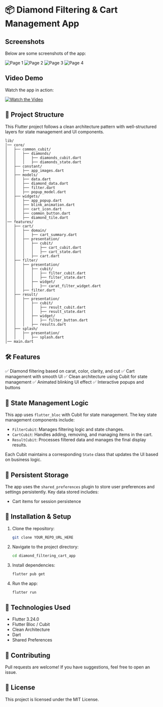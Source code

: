 # 📦 Diamond Filtering & Cart Management App

## Screenshots
Below are some screenshots of the app:

![Page 1](https://github.com/RohitIdeaUsher/kgkdiamonds/blob/main/assets/screenshots/Page1.png)
![Page 2](https://github.com/RohitIdeaUsher/kgkdiamonds/blob/main/assets/screenshots/Page2.png)
![Page 3](https://github.com/RohitIdeaUsher/kgkdiamonds/blob/main/assets/screenshots/Page3.png)
![Page 4](https://github.com/RohitIdeaUsher/kgkdiamonds/blob/main/assets/screenshots/Page4.png)

## Video Demo
Watch the app in action:

[![Watch the Video](https://github.com/RohitIdeaUsher/kgkdiamonds/blob/main/assets/screenshots/Page1.png)](https://github.com/RohitIdeaUsher/kgkdiamonds/blob/main/assets/screenshots/AppVideo.mp4)

## 📜 Project Structure
This Flutter project follows a clean architecture pattern with well-structured layers for state management and UI components.

```
lib/
│── core/
│   ├── common_cubit/
│   │   ├── diamonds/
│   │   │   ├── diamonds_cubit.dart
│   │   │   ├── diamonds_state.dart
│   ├── constant/
│   │   ├── app_images.dart
│   ├── models/
│   │   ├── data.dart
│   │   ├── diamond_data.dart
│   │   ├── filter.dart
│   │   ├── popup_model.dart
│   ├── widgets/
│   │   ├── app_popup.dart
│   │   ├── blink_animation.dart
│   │   ├── cart_icon.dart
│   │   ├── common_button.dart
│   │   ├── diamond_tile.dart
│── features/
│   ├── cart/
│   │   ├── domain/
│   │   │   ├── cart_summary.dart
│   │   ├── presentation/
│   │   │   ├── cubit/
│   │   │   │   ├── cart_cubit.dart
│   │   │   │   ├── cart_state.dart
│   │   │   ├── cart.dart
│   ├── filter/
│   │   ├── presentation/
│   │   │   ├── cubit/
│   │   │   │   ├── filter_cubit.dart
│   │   │   │   ├── filter_state.dart
│   │   │   ├── widget/
│   │   │   │   ├── carat_filter_widget.dart
│   │   ├── filter.dart
│   ├── result/
│   │   ├── presentation/
│   │   │   ├── cubit/
│   │   │   │   ├── result_cubit.dart
│   │   │   │   ├── result_state.dart
│   │   │   ├── widget/
│   │   │   │   ├── filter_button.dart
│   │   │   ├── results.dart
│   ├── splash/
│   │   ├── presentation/
│   │   │   ├── splash.dart
│── main.dart
```

## 🛠 Features
✅ Diamond filtering based on carat, color, clarity, and cut
✅ Cart management with smooth UI
✅ Clean architecture using Cubit for state management
✅ Animated blinking UI effect
✅ Interactive popups and buttons

## 📌 State Management Logic
This app uses `flutter_bloc` with Cubit for state management. The key state management components include:
- `FilterCubit`: Manages filtering logic and state changes.
- `CartCubit`: Handles adding, removing, and managing items in the cart.
- `ResultCubit`: Processes filtered data and manages the final display results.

Each Cubit maintains a corresponding `State` class that updates the UI based on business logic.

## 💾 Persistent Storage
The app uses the `shared_preferences` plugin to store user preferences and settings persistently. Key data stored includes:
- Cart items for session persistence

## 🚀 Installation & Setup
1. Clone the repository:
   ```sh
   git clone YOUR_REPO_URL_HERE
   ```
2. Navigate to the project directory:
   ```sh
   cd diamond_filtering_cart_app
   ```
3. Install dependencies:
   ```sh
   flutter pub get
   ```
4. Run the app:
   ```sh
   flutter run
   ```

## 📌 Technologies Used
- Flutter 3.24.0
- Flutter Bloc / Cubit
- Clean Architecture
- Dart
- Shared Preferences

## 🤝 Contributing
Pull requests are welcome! If you have suggestions, feel free to open an issue.

## 📜 License
This project is licensed under the MIT License.

